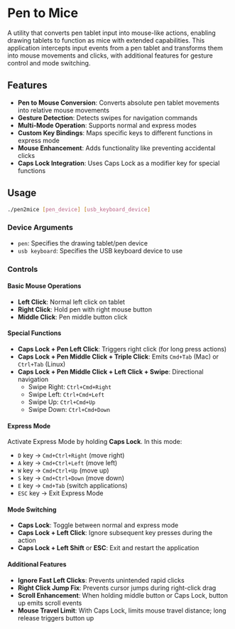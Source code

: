 # Pen to Mice

A utility that converts pen tablet input into mouse-like actions, enabling drawing tablets to function as mice with extended capabilities. This application intercepts input events from a pen tablet and transforms them into mouse movements and clicks, with additional features for gesture control and mode switching.

## Features

- **Pen to Mouse Conversion**: Converts absolute pen tablet movements into relative mouse movements
- **Gesture Detection**: Detects swipes for navigation commands
- **Multi-Mode Operation**: Supports normal and express modes
- **Custom Key Bindings**: Maps specific keys to different functions in express mode
- **Mouse Enhancement**: Adds functionality like preventing accidental clicks
- **Caps Lock Integration**: Uses Caps Lock as a modifier key for special functions

## Usage

```bash
./pen2mice [pen_device] [usb_keyboard_device]
```

### Device Arguments
- `pen`: Specifies the drawing tablet/pen device
- `usb keyboard`: Specifies the USB keyboard device to use

### Controls

#### Basic Mouse Operations
- **Left Click**: Normal left click on tablet
- **Right Click**: Hold pen with right mouse button
- **Middle Click**: Pen middle button click

#### Special Functions
- **Caps Lock + Pen Left Click**: Triggers right click (for long press actions)
- **Caps Lock + Pen Middle Click + Triple Click**: Emits `Cmd+Tab` (Mac) or `Ctrl+Tab` (Linux)
- **Caps Lock + Pen Middle Click + Left Click + Swipe**: Directional navigation
  - Swipe Right: `Ctrl+Cmd+Right`
  - Swipe Left: `Ctrl+Cmd+Left`
  - Swipe Up: `Ctrl+Cmd+Up`
  - Swipe Down: `Ctrl+Cmd+Down`

#### Express Mode
Activate Express Mode by holding **Caps Lock**. In this mode:
- `D` key → `Cmd+Ctrl+Right` (move right)
- `A` key → `Cmd+Ctrl+Left` (move left)
- `W` key → `Cmd+Ctrl+Up` (move up)
- `S` key → `Cmd+Ctrl+Down` (move down)
- `E` key → `Cmd+Tab` (switch applications)
- `ESC` key → Exit Express Mode

#### Mode Switching
- **Caps Lock**: Toggle between normal and express mode
- **Caps Lock + Left Click**: Ignore subsequent key presses during the action
- **Caps Lock + Left Shift** or **ESC**: Exit and restart the application

#### Additional Features
- **Ignore Fast Left Clicks**: Prevents unintended rapid clicks
- **Right Click Jump Fix**: Prevents cursor jumps during right-click drag
- **Scroll Enhancement**: When holding middle button or Caps Lock, button up emits scroll events
- **Mouse Travel Limit**: With Caps Lock, limits mouse travel distance; long release triggers button up


